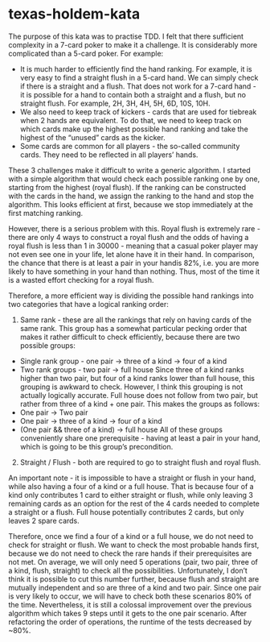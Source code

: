 # texas-holdem-kata

The purpose of this kata was to practise TDD. I felt that there sufficient complexity in a 7-card poker to make it a challenge. It is 
considerably more complicated than a 5-card poker. For example:
* It is much harder to efficiently find the hand ranking. For example, it is very easy to find a straight flush in a 5-card hand.
We can simply check if there is a straight and a flush. That does not work for a 7-card hand - it is possible for a hand to contain
both a straight and a flush, but no straight flush. For example, 2H, 3H, 4H, 5H, 6D, 10S, 10H. 
* We also need to keep track of kickers - cards that are used for tiebreak when 2 hands are equivalent. To do that, we need to keep track
on which cards make up the highest possible hand ranking and take the highest of the “unused” cards as the kicker. 
* Some cards are common for all players - the so-called community cards. They need to be reflected in all players’ hands.

These 3 challenges make it difficult to write a generic algorithm. I started with a simple algorithm that would check each possible
ranking one by one, starting from the highest (royal flush). If the ranking can be constructed with the cards in the hand, we assign the
ranking to the hand and stop the algorithm. This looks efficient at first, because we stop immediately at the first matching ranking.

However, there is a serious problem with this. Royal flush is extremely rare - there are only 4 ways to construct a royal flush and the
odds of having a royal flush is less than 1 in 30000 - meaning that a casual poker player may not even see one in your life,
let alone have it in their hand. In comparison, the chance that there is at least a pair in your handis 82%, i.e. you are more likely
to have something in your hand than nothing. Thus, most of the time it is a wasted effort checking for a royal flush.

Therefore, a more efficient way is dividing the possible hand rankings into two categories that have a logical ranking order:
1. Same rank - these are all the rankings that rely on having cards of the same rank. This group has a somewhat particular pecking order
that makes it rather difficult to check efficiently, because there are two possible groups:
  * Single rank group - one pair -> three of a kind -> four of a kind
  * Two rank groups - two pair -> full house
Since three of a kind ranks higher than two pair, but four of a kind ranks lower than full house, this grouping is awkward to check.
However, I think this grouping is not actually logically accurate. Full house does not follow from two pair, but rather from three of a
kind + one pair. This makes the groups as follows:
  * One pair -> Two pair
  * One pair -> three of a kind -> four of a kind
  * (One pair && three of a kind) -> full house
All of these groups conveniently share one prerequisite - having at least a pair in your hand, which is going to be this group’s
precondition.

2. Straight / Flush - both are required to go to straight flush and royal flush.

An important note - it is impossible to have a straight or flush in your hand, while also having a four of a kind or a full house.
That is because four of a kind only contributes 1 card to either straight or flush, while only leaving 3 remaining cards as an option
for the rest of the 4 cards needed to complete a straight or a flush. Full house potentially contributes 2 cards, but only leaves 2
spare cards.

Therefore, once we find a four of a kind or a full house, we do not need to check for straight or flush. We want to check the most
probable hands first, because we do not need to check the rare hands if their prerequisites are not met. On average, we will only need
5 operations (pair, two pair, three of a kind, flush, straight) to check all the possibilities. Unfortunately, I don’t think it is
possible to cut this number further, because flush and straight are mutually independent and so are three of a kind and two pair.
Since one pair is very likely to occur, we will have to check both these scenarios 80% of the time. Nevertheless, it is still a colossal
improvement over the previous algorithm which takes 9 steps until it gets to the one pair scenario. After refactoring the order of
operations, the runtime of the tests decreased by ~80%.







  
 


